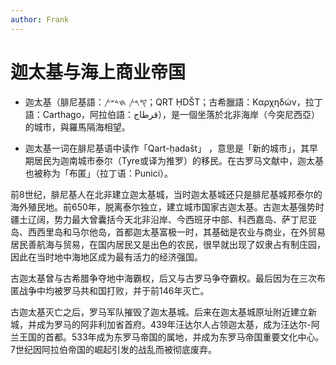 ```yaml
---
author: Frank
---
```

# 迦太基与海上商业帝国

- 迦太基（腓尼基語：𐤒𐤓𐤕 𐤇𐤃𐤔𐤕‬；QRT ḤDŠT；古希臘語：Καρχηδών，拉丁語：Carthago，阿拉伯語：قرطاج‎），是一個坐落於北非海岸（今突尼西亞）的城市，與羅馬隔海相望。

- 迦太基一词在腓尼基语中读作「Qart-ḥadašt」 ，意思是「新的城市」，其早期居民为迦南城市泰尔（Tyre或译为推罗）的移民。在古罗马文献中，迦太基也被称为「布匿」（拉丁语：Punici）。

前8世纪，腓尼基人在北非建立迦太基城，当时迦太基城还只是腓尼基城邦泰尔的海外殖民地。前650年，脱离泰尔独立，建立城市国家古迦太基。古迦太基强势时疆土辽阔，势力最大曾囊括今天北非沿岸、今西班牙中部、科西嘉岛、萨丁尼亚岛、西西里岛和马尔他岛，首都迦太基富极一时，其基础是农业与商业，在外贸易居民善航海与贸易，在国内居民又是出色的农民，很早就出现了奴隶占有制庄园，因此在当时地中海地区成为最有活力的经济强国。

古迦太基曾与古希腊争夺地中海霸权，后又与古罗马争夺霸权。最后因为在三次布匿战争中均被罗马共和国打败，并于前146年灭亡。

古迦太基灭亡之后，罗马军队摧毁了迦太基城。后来在迦太基城原址附近建立新城，并成为罗马的阿非利加省首府。439年汪达尔人占领迦太基，成为汪达尔-阿兰王国的首都。533年成为东罗马帝国的属地，并成为东罗马帝国重要文化中心。7世纪因阿拉伯帝国的崛起引发的战乱而被彻底废弃。

